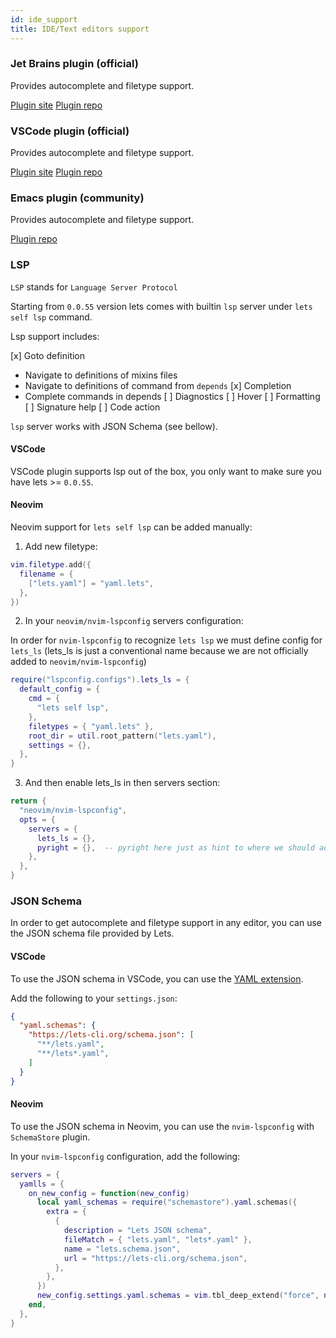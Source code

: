 ```yaml
---
id: ide_support
title: IDE/Text editors support
---
```


### Jet Brains plugin (official)

Provides autocomplete and filetype support.

[Plugin site](https://plugins.jetbrains.com/plugin/14639-lets)
[Plugin repo](https://github.com/lets-cli/intellij-lets)

### VSCode plugin (official)

Provides autocomplete and filetype support.

[Plugin site](https://marketplace.visualstudio.com/items?itemName=kindritskyimax.vscode-lets)
[Plugin repo](https://github.com/lets-cli/vscode-lets)

### Emacs plugin (community)

Provides autocomplete and filetype support.

[Plugin repo](https://github.com/mpanarin/lets-mode)

### LSP

`LSP` stands for `Language Server Protocol`

Starting from `0.0.55` version lets comes with builtin `lsp` server under `lets self lsp` command.

Lsp support includes:

[x] Goto definition
  - Navigate to definitions of mixins files
  - Navigate to definitions of command from `depends`
[x] Completion
  - Complete commands in depends
[ ] Diagnostics
[ ] Hover
[ ] Formatting
[ ] Signature help
[ ] Code action

`lsp` server works with JSON Schema (see bellow).

#### VSCode

VSCode plugin supports lsp out of the box, you only want to make sure you have lets >= `0.0.55`.

#### Neovim

Neovim support for `lets self lsp` can be added manually:

1. Add new filetype:

```lua
vim.filetype.add({
  filename = {
    ["lets.yaml"] = "yaml.lets",
  },
})
```

2. In your `neovim/nvim-lspconfig` servers configuration:

In order for `nvim-lspconfig` to recognize `lets lsp` we must define config for `lets_ls` (lets_ls is just a conventional name because we are not officially added to `neovim/nvim-lspconfig`)

```lua
require("lspconfig.configs").lets_ls = {
  default_config = {
    cmd = { 
      "lets self lsp",
    },
    filetypes = { "yaml.lets" },
    root_dir = util.root_pattern("lets.yaml"),
    settings = {},
  },
}
```

3. And then enable lets_ls in then servers section:

```lua
return {
  "neovim/nvim-lspconfig",
  opts = {
    servers = {
      lets_ls = {},
      pyright = {},  -- pyright here just as hint to where we should add lets_ls
    },
  },
}
```

### JSON Schema

In order to get autocomplete and filetype support in any editor, you can use the JSON schema file provided by Lets.

#### VSCode

To use the JSON schema in VSCode, you can use the [YAML extension](https://marketplace.visualstudio.com/items?itemName=redhat.vscode-yaml).

Add the following to your `settings.json`:

```json
{
  "yaml.schemas": {
    "https://lets-cli.org/schema.json": [
      "**/lets.yaml",
      "**/lets*.yaml",
    ]
  }
}
```

#### Neovim

To use the JSON schema in Neovim, you can use the `nvim-lspconfig` with `SchemaStore` plugin.

In your `nvim-lspconfig` configuration, add the following:

```lua
servers = {
  yamlls = {
    on_new_config = function(new_config)
      local yaml_schemas = require("schemastore").yaml.schemas({
        extra = {
          {
            description = "Lets JSON schema",
            fileMatch = { "lets.yaml", "lets*.yaml" },
            name = "lets.schema.json",
            url = "https://lets-cli.org/schema.json",
          },
        },
      })
      new_config.settings.yaml.schemas = vim.tbl_deep_extend("force", new_config.settings.yaml.schemas or {}, yaml_schemas)
    end,
  },
}
```


